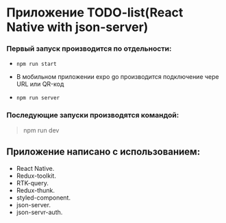 # Приложение TODO-list(React Native with json-server)

### Первый запуск производится по отдельности:
* ```npm run start```
- В мобильном приложении expo go производится подключение чере URL или QR-код
* ```npm run server```

### Последующие запуски производятся командой:
> npm run dev

## Приложение написано с использованием:
* React Native.
* Redux-toolkit.
* RTK-query.
* Redux-thunk.
* styled-component.
* json-server.
* json-servr-auth.


